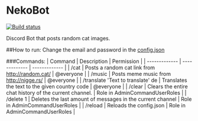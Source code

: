 # NekoBot
[![Build status](https://ci.appveyor.com/api/projects/status/fjlpei28tsfwfd1i?svg=true)](https://ci.appveyor.com/project/dreanor/nekobot)

Discord Bot that posts random cat images.

##How to run:
Change the email and password in the [config.json](https://github.com/dreanor/NekoBot/blob/master/NekoBot/config.json)

###Commands:
| Command | Description | Permission |
| ------------- | ------------- | ------------- |
| /cat  | Posts a random cat link from http://random.cat/  | @everyone |
| /music | Posts meme music from http://nigge.rs/ | @everyone |
| /translate 'Text to translate' de | Translates the text to the given country code | @everyone |
| /clear | Clears the entire chat history of the current channel. | Role in AdminCommandUserRoles |
| /delete 1 | Deletes the last amount of messages in the current channel | Role in AdminCommandUserRoles |
| /reload | Reloads the config.json | Role in AdminCommandUserRoles |